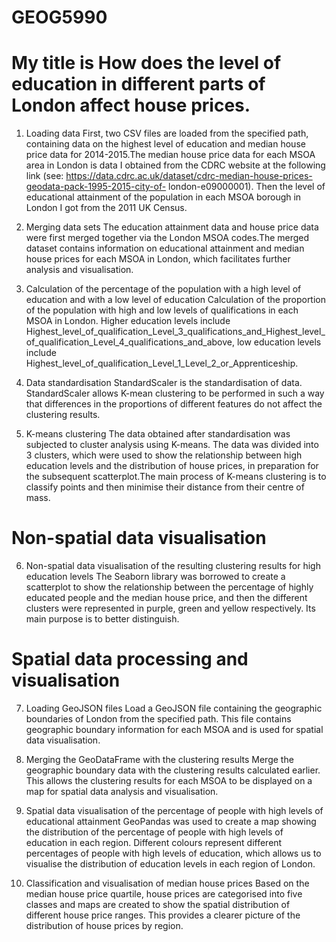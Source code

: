 # GEOG5990
# My title is How does the level of education in different parts of London affect house prices.

1. Loading data
First, two CSV files are loaded from the specified path, containing data on the highest level of education and median house price data for 2014-2015.The median house price data for each MSOA area in London is data I obtained from the CDRC website at the following link (see: https://data.cdrc.ac.uk/dataset/cdrc-median-house-prices-geodata-pack-1995-2015-city-of- london-e09000001). Then the level of educational attainment of the population in each MSOA borough in London I got from the 2011 UK Census.

2. Merging data sets
The education attainment data and house price data were first merged together via the London MSOA codes.The merged dataset contains information on educational attainment and median house prices for each MSOA in London, which facilitates further analysis and visualisation.



3. Calculation of the percentage of the population with a high level of education and with a low level of education
Calculation of the proportion of the population with high and low levels of qualifications in each MSOA in London. Higher education levels include Highest_level_of_qualification_Level_3_qualifications_and_Highest_level_of_qualification_Level_4_qualifications_and_above, low education levels include Highest_level_of_qualification_Level_1_Level_2_or_Apprenticeship.

4. Data standardisation
StandardScaler is the standardisation of data. StandardScaler allows K-mean clustering to be performed in such a way that differences in the proportions of different features do not affect the clustering results.

5. K-means clustering
The data obtained after standardisation was subjected to cluster analysis using K-means. The data was divided into 3 clusters, which were used to show the relationship between high education levels and the distribution of house prices, in preparation for the subsequent scatterplot.The main process of K-means clustering is to classify points and then minimise their distance from their centre of mass.

# Non-spatial data visualisation

6. Non-spatial data visualisation of the resulting clustering results for high education levels
The Seaborn library was borrowed to create a scatterplot to show the relationship between the percentage of highly educated people and the median house price, and then the different clusters were represented in purple, green and yellow respectively. Its main purpose is to better distinguish.

# Spatial data processing and visualisation

7. Loading GeoJSON files
Load a GeoJSON file containing the geographic boundaries of London from the specified path. This file contains geographic boundary information for each MSOA and is used for spatial data visualisation.

8. Merging the GeoDataFrame with the clustering results
Merge the geographic boundary data with the clustering results calculated earlier. This allows the clustering results for each MSOA to be displayed on a map for spatial data analysis and visualisation.

9. Spatial data visualisation of the percentage of people with high levels of educational attainment
GeoPandas was used to create a map showing the distribution of the percentage of people with high levels of education in each region. Different colours represent different percentages of people with high levels of education, which allows us to visualise the distribution of education levels in each region of London.

10. Classification and visualisation of median house prices
Based on the median house price quartile, house prices are categorised into five classes and maps are created to show the spatial distribution of different house price ranges. This provides a clearer picture of the distribution of house prices by region.
